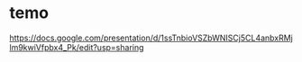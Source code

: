 # temo

https://docs.google.com/presentation/d/1ssTnbioVSZbWNISCj5CL4anbxRMjlm9kwiVfpbx4_Pk/edit?usp=sharing
